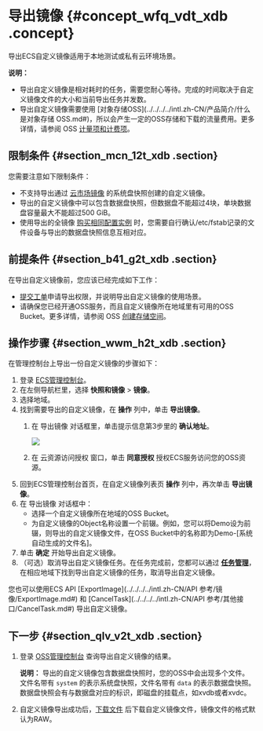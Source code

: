 # 导出镜像 {#concept_wfq_vdt_xdb .concept}

导出ECS自定义镜像适用于本地测试或私有云环境场景。

**说明：** 

-   导出自定义镜像是相对耗时的任务，需要您耐心等待。完成的时间取决于自定义镜像文件的大小和当前导出任务并发数。
-   导出自定义镜像需要使用 [对象存储OSS](../../../../intl.zh-CN/产品简介/什么是对象存储 OSS.md#)，所以会产生一定的OSS存储和下载的流量费用。更多详情，请参阅 OSS [计量项和计费项](../../../../intl.zh-CN/产品定价/计量项和计费项.md#)。

## 限制条件 {#section_mcn_12t_xdb .section}

您需要注意如下限制条件：

-   不支持导出通过 [云市场镜像](intl.zh-CN/用户指南/镜像/云市场镜像.md#) 的系统盘快照创建的自定义镜像。
-   导出的自定义镜像中可以包含数据盘快照，但数据盘不能超过4块，单块数据盘容量最大不能超过500 GiB。
-   使用导出的全镜像 [购买相同配置实例](intl.zh-CN/用户指南/实例/创建实例/购买相同配置实例.md#) 时，您需要自行确认/etc/fstab记录的文件设备与导出的数据盘快照信息互相对应。

## 前提条件 {#section_b41_g2t_xdb .section}

在导出自定义镜像前，您应该已经完成如下工作：

-   [提交工单](https://workorder-intl.console.aliyun.com/#/ticket/createIndex)申请导出权限，并说明导出自定义镜像的使用场景。
-   请确保您已经开通OSS服务，而且自定义镜像所在地域里有可用的OSS Bucket。更多详情，请参阅 OSS [创建存储空间](../../../../intl.zh-CN/快速入门/创建存储空间.md#)。

## 操作步骤 {#section_wwm_h2t_xdb .section}

在管理控制台上导出一份自定义镜像的步骤如下：

1.  登录 [ECS管理控制台](https://ecs.console.aliyun.com/#/home)。
2.  在左侧导航栏里，选择 **快照和镜像** \> **镜像**。
3.  选择地域。
4.  找到需要导出的自定义镜像，在 **操作** 列中，单击 **导出镜像**。
    1.  在 导出镜像 对话框里，单击提示信息第3步里的 **确认地址**。

        ![](http://static-aliyun-doc.oss-cn-hangzhou.aliyuncs.com/assets/img/9712/15381893884655_zh-CN.png)

    2.  在 云资源访问授权 窗口，单击 **同意授权** 授权ECS服务访问您的OSS资源。
5.  回到ECS管理控制台首页，在自定义镜像列表页 **操作** 列中，再次单击 **导出镜像**。
6.  在 导出镜像 对话框中：
    -   选择一个自定义镜像所在地域的OSS Bucket。
    -   为自定义镜像的Object名称设置一个前辍。例如，您可以将Demo设为前辍，则导出的自定义镜像文件，在OSS Bucket中的名称即为Demo-\[系统自动生成的文件名\]。
7.  单击 **确定** 开始导出自定义镜像。
8.  （可选）取消导出自定义镜像任务。在任务完成前，您都可以通过 [**任务管理**](https://ecs.console.aliyun.com/#/task/region/cn-qingdao)，在相应地域下找到导出自定义镜像的任务，取消导出自定义镜像。

您也可以使用ECS API [ExportImage](../../../../intl.zh-CN/API 参考/镜像/ExportImage.md#) 和 [CancelTask](../../../../intl.zh-CN/API 参考/其他接口/CancelTask.md#) 导出自定义镜像。

## 下一步 {#section_qlv_v2t_xdb .section}

1.  登录 [OSS管理控制台](https://oss.console.aliyun.com/index#/) 查询导出自定义镜像的结果。

    **说明：** 导出的自定义镜像包含数据盘快照时，您的OSS中会出现多个文件。文件名带有 `system` 的表示系统盘快照，文件名带有 `data` 的表示数据盘快照。数据盘快照会有与数据盘对应的标识，即磁盘的挂载点，如xvdb或者xvdc。

2.  自定义镜像导出成功后，[下载文件](../../../../intl.zh-CN/控制台用户指南/管理文件/下载文件.md#) 后下载自定义镜像文件，镜像文件的格式默认为RAW。

